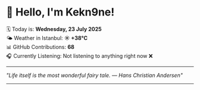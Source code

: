 # 👋 Hello, I'm Kekn9ne!

🗓️ Today is: **Wednesday, 23 July 2025**  
🌤️ Weather in Istanbul: **☀️   +38°C**  
📊 GitHub Contributions: **68**  
🎧 Currently Listening: Not listening to anything right now ❌

---

_"Life itself is the most wonderful fairy tale. — *Hans Christian Andersen*"_

---
